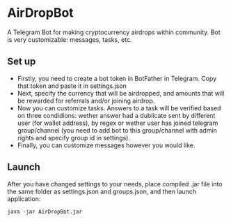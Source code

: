 # AirDropBot
A Telegram Bot for making cryptocurrency airdrops within community. Bot is very customizable: messages, tasks, etc.

## Set up
- Firstly, you need to create a bot token in BotFather in Telegram. Copy that token and paste it in settings.json
- Next, specify the currency that will be airdropped, and amounts that will be rewarded for referrals and/or joining airdrop.
- Now you can customize tasks. Answers to a task will be verified based on three condidions: wether answer had a dublicate sent by different user (for wallet address), by regex or wether user has joined telegram group/channel (you need to add bot to this group/channel with admin rights and specify group id in settings).
- Finally, you can customize messages however you would like.

## Launch
After you have changed settings to your needs, place compiled .jar file into the same folder as settings.json and groups.json, and then launch application:
```shell
java -jar AirDropBot.jar
```